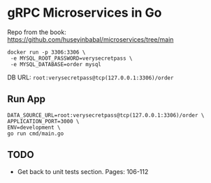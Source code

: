 # gRPC Microservices in Go

Repo from the book: https://github.com/huseyinbabal/microservices/tree/main

```
docker run -p 3306:3306 \
 -e MYSQL_ROOT_PASSWORD=verysecretpass \
 -e MYSQL_DATABASE=order mysql
```

DB URL: `root:verysecretpass@tcp(127.0.0.1:3306)/order`

## Run App

```
DATA_SOURCE_URL=root:verysecretpass@tcp(127.0.0.1:3306)/order \
APPLICATION_PORT=3000 \
ENV=development \
go run cmd/main.go
```

## TODO
- Get back to unit tests section. Pages: 106-112